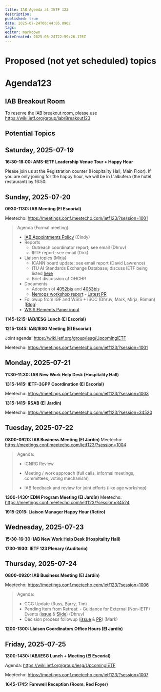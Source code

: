 ```yaml
---
title: IAB Agenda at IETF 123
description: 
published: true
date: 2025-07-24T06:44:05.090Z
tags: 
editor: markdown
dateCreated: 2025-06-24T22:59:26.176Z
---
```


# Proposed (not yet scheduled) topics


# Agenda123

## IAB Breakout Room

To reserve the IAB breakout room, please use https://wiki.ietf.org/group/iab/Breakout123
 

## Potential Topics





## Saturday, 2025-07-19

**16:30-18:00: AMS-IETF Leadership Venue Tour + Happy Hour**

Please join us at the Registration counter (Hospitality Hall, Main Floor). If you are only joining for the happy hour, we will be in L'albufera (the hotel restaurant) by 16:50.



## Sunday, 2025-07-20

**0930-1130: IAB Meeting (El Escorial)**

Meetecho: https://meetings.conf.meetecho.com/ietf123/?session=1001

> Agenda (Formal meeting):
> - [IAB Appointments Policy](https://docs.google.com/presentation/d/1AlMuzdXtI77XpiU_azppC_JU-CNXFdajbFJUgFEhT3c/edit?usp=sharing) (Cindy)
> - Reports
>   - Outreach coordinator report; see email (Dhruv)
>   - IRTF report; see email (Dirk)
> - Liaison topics (Mirja)
>   - ICANN board update; see email report (David Lawrence)
>   - ITU AI Standards Exchange Database; discuss IETF being listed [here](https://www.itu.int/en/ITU-T/extcoop/amas/Documents/Terms%20of%20reference%20for%20AI%20and%20multimedia%20authenticity%20standards%20collaboration.pdf)
>   - Brief discussion of OHCHR
> - Documents
>   - Adoption of [4052bis](https://datatracker.ietf.org/doc/draft-krishnan-iab-rfc4052bis/) and [4053bis](https://datatracker.ietf.org/doc/draft-kuehlewind-iab-rfc4053bis/)
>   - [Nemops workshop report](https://datatracker.ietf.org/doc/draft-iab-nemops-workshop-report/) - [Latest PR](https://github.com/intarchboard/draft-iab-nemops-workshop-report/pull/4/files)
> - Followup from IGF and WSIS + ISOC (Dhruv, Mark, Mirja, Roman) ([Blog](http://www.ietf.org/blog/experiences-igf-2025/))
> - [WSIS Elements Paper input](https://docs.google.com/document/d/1MYZoReJGQLVW_Y3a6J1PrudmStDDNHuHtjojdW2QqpU/edit?usp=sharing)


**1145-1215: IAB/IESG Lunch (El Escorial)**

**1215-1345: IAB/IESG Meeting (El Escorial)** 

Joint agenda: https://wiki.ietf.org/group/iesg/UpcomingIETF

Meetecho: https://meetings.conf.meetecho.com/ietf123/?session=1001




## Monday, 2025-07-21

**11:30-11:30: IAB New Work Help Desk (Hospitality Hall)**

**1315-1415: IETF-3GPP Coordination (El Escorial)**

Meetecho: https://meetings.conf.meetecho.com/ietf123/?session=1003

**1315-1415: RSAB (El Jardín)**

Meetecho: https://meetings.conf.meetecho.com/ietf123/?session=34520

## Tuesday, 2025-07-22

**0800-0920: IAB Business Meeting (El Jardín)**
Meetecho: https://meetings.conf.meetecho.com/ietf123/?session=1004

> Agenda:
> 
> - ICNRG Review 
>
> - Meeting / work approach (full calls, informal meetings, committees, voting mechanism)
> - IAB feedback and review for joint efforts (like age workshop)

**1300-1430: EDM Program Meeting (El Jardín)**
Meetecho: https://meetings.conf.meetecho.com/ietf123/?session=34524

**1915-2015: Liaison Manager Happy Hour (Retiro)**

## Wednesday, 2025-07-23

**15:30-16:30: IAB New Work Help Desk (Hospitality Hall)**

**1730-1930: IETF 123 Plenary (Auditorio)**

## Thursday, 2025-07-24

**0800-0920: IAB Business Meeting (El Jardín)**

Meetecho: https://meetings.conf.meetecho.com/ietf123/?session=1006

> Agenda:
> 
> - CCG Update (Russ, Barry, Tim) 
> - Pending Item from Retreat: - Guidance for External (Non-IETF) Events ([issue](https://github.com/intarchboard/responsibilities/issues/53) & [Slide](https://docs.google.com/presentation/d/1lwq-UB5jKMKv8dFxkB1S-dmlyEbn_5C3HhOgg54efMc/edit?usp=sharing)) (Dhruv)
> - Decision process followup ([issue](https://github.com/intarchboard/responsibilities/issues/2) & [PR](https://github.com/ietf/wiki.ietf.org/pull/95)) (Mark)

**1200-1300:	Liaison Coordinators Office Hours (El Jardín)**

## Friday, 2025-07-25

**1300-1430: IAB/IESG Lunch + Meeting (El Escorial)** 

Agenda: https://wiki.ietf.org/group/iesg/UpcomingIETF

Meetecho: https://meetings.conf.meetecho.com/ietf123/?session=1007

**1645-1745: Farewell Reception (Room: Red Foyer)**



